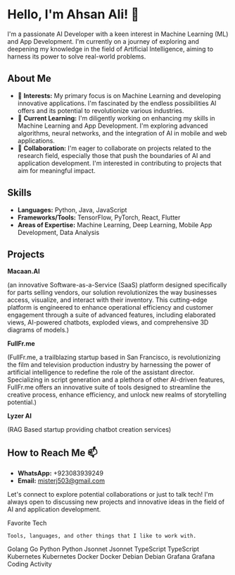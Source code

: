 # Hello, I'm Ahsan Ali! 👋

I'm a passionate AI Developer with a keen interest in Machine Learning (ML) and App Development. I'm currently on a journey of exploring and deepening my knowledge in the field of Artificial Intelligence, aiming to harness its power to solve real-world problems.

## About Me

- 👀 **Interests:** My primary focus is on Machine Learning and developing innovative applications. I'm fascinated by the endless possibilities AI offers and its potential to revolutionize various industries.
- 🌱 **Current Learning:** I'm diligently working on enhancing my skills in Machine Learning and App Development. I'm exploring advanced algorithms, neural networks, and the integration of AI in mobile and web applications.
- 💞️ **Collaboration:** I'm eager to collaborate on projects related to the research field, especially those that push the boundaries of AI and application development. I'm interested in contributing to projects that aim for meaningful impact.

## Skills

- **Languages:** Python, Java, JavaScript
- **Frameworks/Tools:** TensorFlow, PyTorch, React, Flutter
- **Areas of Expertise:** Machine Learning, Deep Learning, Mobile App Development, Data Analysis

## Projects

**Macaan.AI** 

(an innovative Software-as-a-Service (SaaS) platform designed specifically for parts selling vendors, our solution revolutionizes the way businesses access, visualize, and interact with their inventory. This cutting-edge platform is engineered to enhance operational efficiency and customer engagement through a suite of advanced features, including elaborated views, AI-powered chatbots, exploded views, and comprehensive 3D diagrams of models.)

**FullFr.me** 

(FullFr.me, a trailblazing startup based in San Francisco, is revolutionizing the film and television production industry by harnessing the power of artificial intelligence to redefine the role of the assistant director. Specializing in script generation and a plethora of other AI-driven features, FullFr.me offers an innovative suite of tools designed to streamline the creative process, enhance efficiency, and unlock new realms of storytelling potential.)

**Lyzer AI** 

(RAG Based startup providing chatbot creation services) 

## How to Reach Me 📫

- **WhatsApp:** +923083939249
- **Email:** misterj503@gmail.com

Let's connect to explore potential collaborations or just to talk tech! I'm always open to discussing new projects and innovative ideas in the field of AI and application development.

Favorite Tech

    Tools, languages, and other things that I like to work with.

Golang
Go 	Python
Python 	Jsonnet
Jsonnet 	TypeScript
TypeScript 	Kubernetes
Kubernetes 	Docker
Docker 	Debian
Debian 	Grafana
Grafana
Coding Activity
